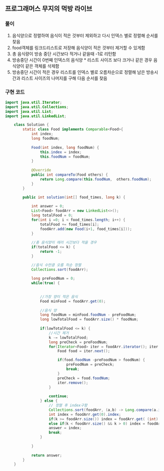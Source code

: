 ## 프로그래머스 무지의 먹방 라이브

### 풀이 
1. 음식양으로 정렬하여 음식이 적은 것부터 제외하고 다시 인덱스 별로 정렬해 순서를 찾음
2. food객체를 링크드리스트로 저장해 음식양이 적은 것부터 제거할 수 있게함
3. 총 음식량이 방송 중단 시간보다 적거나 같을때 -1로 리턴함
4. 방송중단 시간이 0번째 인덱스의 음식양 * 리스트 사이즈 보다 크거나 같은 경우 음식양이 같은 객체를 삭제함 
5. 방송중단 시간이 적은 경우 리스트를 인덱스 별로 오름차순으로 정렬해 남은 방송시간과 리스트 사이즈의 나머지를 구해 다음 순서를 찾음


### 구현 코드 
```java
import java.util.Iterator;
import java.util.Collections;
import java.util.List;
import java.util.LinkedList;

	class Solution {
		static class Food implements Comparable<Food>{
			int index;
			long foodNum;
			
			Food(int index, long foodNum) {
				this.index = index;
				this.foodNum = foodNum;
			}
			
			@Override
			public int compareTo(Food others) {
				return Long.compare(this.foodNum,  others.foodNum);
			}
		}
		
		public int solution(int[] food_times, long k) {

			int answer = 0;
			List<Food> foodArr = new LinkedList<>();
			long totalFood = 0;
			for(int i =0; i < food_times.length; i++) {
				totalFood += food_times[i];
				foodArr.add(new Food(i+1, food_times[i]));
			}
				
			//총 음식양이 에러 시간보다 적을 경우
			if(totalFood <= k) {
				return -1;
			}

			//음식 수만큼 오름 차순 정렬
			Collections.sort(foodArr);
			
			long preFoodNum = 0;
			while(true) {
				
			
				//가장 양이 적은 음식 
				Food minFood = foodArr.get(0);
				
				//음식 양
				long foodNum = minFood.foodNum - preFoodNum;
				long lowTotalFood = foodArr.size() * foodNum;
				
				if(lowTotalFood <= k) {
					//시간 제거
					k -= lowTotalFood;
					long preCheck = preFoodNum;
					for(Iterator<Food> iter = foodArr.iterator(); iter.hasNext();) {
						Food food = iter.next();

						if(food.foodNum -preFoodNum > foodNum) {
							preFoodNum = preCheck;
							break;
						}
						preCheck = food.foodNum;
						iter.remove();
					}
					
					continue;
				} else {
					// 정렬 후 index구함
					Collections.sort(foodArr, (a,b) -> Long.compare(a.index, b.index));
					int index = foodArr.get(0).index;
					if(k >= foodArr.size()) index = foodArr.get( (int) (k % foodArr.size())).index;
					else if(k < foodArr.size() && k > 0) index = foodArr.get((int)k).index;
					answer = index;
					break;
				}
				
			}
			
			return answer;
		}
	}
```
